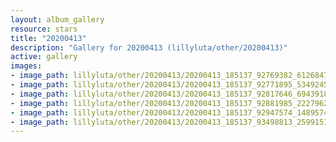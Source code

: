 ```yaml
---
layout: album_gallery
resource: stars
title: "20200413"
description: "Gallery for 20200413 (lillyluta/other/20200413)"
active: gallery
images:
- image_path: lillyluta/other/20200413/20200413_185137_92769382_612684782927169_7074591333476267927_n.jpg
- image_path: lillyluta/other/20200413/20200413_185137_92771895_534924553882395_5786729987442490620_n.jpg
- image_path: lillyluta/other/20200413/20200413_185137_92817646_694391858031199_6949553459407379818_n.jpg
- image_path: lillyluta/other/20200413/20200413_185137_92881985_222796262129466_4970831242797870634_n.jpg
- image_path: lillyluta/other/20200413/20200413_185137_92947574_148957499942276_2487641497822065131_n.jpg
- image_path: lillyluta/other/20200413/20200413_185137_93498813_259915101716532_5136230793415001485_n.jpg
---
```

